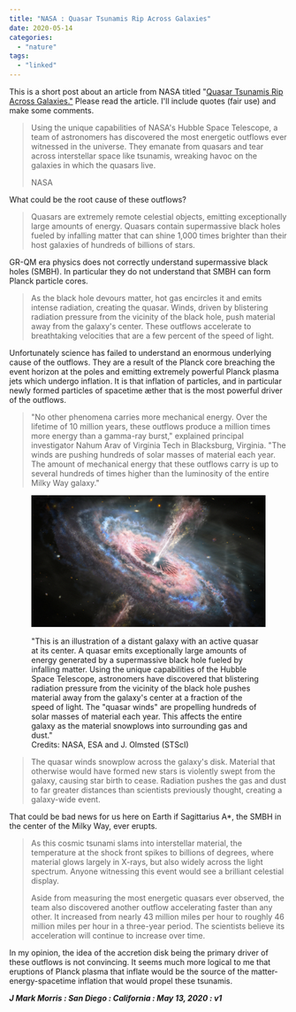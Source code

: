 ```yaml
---
title: "NASA : Quasar Tsunamis Rip Across Galaxies"
date: 2020-05-14
categories: 
  - "nature"
tags: 
  - "linked"
---
```


This is a short post about an article from NASA titled "[Quasar Tsunamis Rip Across Galaxies."](https://www.nasa.gov/feature/goddard/2020/quasar-tsunamis-rip-across-galaxies) Please read the article. I'll include quotes (fair use) and make some comments.

> Using the unique capabilities of NASA's Hubble Space Telescope, a team of astronomers has discovered the most energetic outflows ever witnessed in the universe. They emanate from quasars and tear across interstellar space like tsunamis, wreaking havoc on the galaxies in which the quasars live.
> 
> NASA

What could be the root cause of these outflows?

> Quasars are extremely remote celestial objects, emitting exceptionally large amounts of energy. Quasars contain supermassive black holes fueled by infalling matter that can shine 1,000 times brighter than their host galaxies of hundreds of billions of stars.

GR-QM era physics does not correctly understand supermassive black holes (SMBH). In particular they do not understand that SMBH can form Planck particle cores.

> As the black hole devours matter, hot gas encircles it and emits intense radiation, creating the quasar. Winds, driven by blistering radiation pressure from the vicinity of the black hole, push material away from the galaxy's center. These outflows accelerate to breathtaking velocities that are a few percent of the speed of light.

Unfortunately science has failed to understand an enormous underlying cause of the outflows. They are a result of the Planck core breaching the event horizon at the poles and emitting extremely powerful Planck plasma jets which undergo inflation. It is that inflation of particles, and in particular newly formed particles of spacetime æther that is the most powerful driver of the outflows.

> "No other phenomena carries more mechanical energy. Over the lifetime of 10 million years, these outflows produce a million times more energy than a gamma-ray burst," explained principal investigator Nahum Arav of Virginia Tech in Blacksburg, Virginia. "The winds are pushing hundreds of solar masses of material each year. The amount of mechanical energy that these outflows carry is up to several hundreds of times higher than the luminosity of the entire Milky Way galaxy."

<figure>

![](images/stsci-h-2010a-d-1280x720-1.png?w=985)

<figcaption>

"This is an illustration of a distant galaxy with an active quasar at its center. A quasar emits exceptionally large amounts of energy generated by a supermassive black hole fueled by infalling matter. Using the unique capabilities of the Hubble Space Telescope, astronomers have discovered that blistering radiation pressure from the vicinity of the black hole pushes material away from the galaxy's center at a fraction of the speed of light. The "quasar winds" are propelling hundreds of solar masses of material each year. This affects the entire galaxy as the material snowplows into surrounding gas and dust."  
Credits: NASA, ESA and J. Olmsted (STScI)

</figcaption>

</figure>

> The quasar winds snowplow across the galaxy's disk. Material that otherwise would have formed new stars is violently swept from the galaxy, causing star birth to cease. Radiation pushes the gas and dust to far greater distances than scientists previously thought, creating a galaxy-wide event.

That could be bad news for us here on Earth if Sagittarius A\*, the SMBH in the center of the Milky Way, ever erupts.

> As this cosmic tsunami slams into interstellar material, the temperature at the shock front spikes to billions of degrees, where material glows largely in X-rays, but also widely across the light spectrum. Anyone witnessing this event would see a brilliant celestial display.
> 
> Aside from measuring the most energetic quasars ever observed, the team also discovered another outflow accelerating faster than any other. It increased from nearly 43 million miles per hour to roughly 46 million miles per hour in a three-year period. The scientists believe its acceleration will continue to increase over time.

In my opinion, the idea of the accretion disk being the primary driver of these outflows is not convincing. It seems much more logical to me that eruptions of Planck plasma that inflate would be the source of the matter-energy-spacetime inflation that would propel these tsunamis.

**_J Mark Morris : San Diego : California : May 13, 2020 : v1_**
